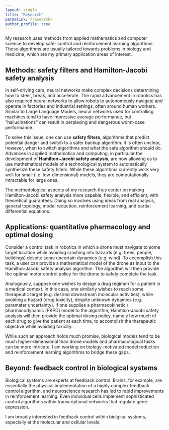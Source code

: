 ```yaml
---
layout: single
title: "Research"
permalink: /research/
author_profile: true
---
```


My research uses methods from applied mathematics and computer science to develop safer control and reinforcement learning algorithms. These algorithms are usually tailored towards problems in biology and medicine, which are my primary application areas of interest.

## Methods: safety filters and Hamilton-Jacobi safety analysis
In self-driving cars, neural networks make complex decisions determining how to steer, break, and accelerate. The rapid advancement in robotics has also required neural networks to allow robots to autonomously navigate and operate in factories and industrial settings, often around human workers. Similar to Large Language Models, neural networks used for controlling machines tend to have impressive average performance, but “hallucinations” can result in perplexing and dangerous worst-case performance.

To solve this issue, one can use **safety filters**, algorithms that predict potential danger and switch to a safer backup algorithm. It is often unclear, however, when to switch algorithms and what the safe algorithm should do. Advances in applied mathematics and computing, in particular the development of **Hamilton-Jacobi safety analysis**, are now allowing us to use mathematical models of a technological system to automatically synthesize these safety filters. While these algorithms currently work very well for small (i.e. low-dimensional) models, they are computationally intractable for large ones.

The methodological aspects of my research thus center on making Hamilton-Jacobi safety analysis more capable, flexible, and efficient, with theoretical guarantees.
Doing so involves using ideas from real analysis, general topology, model reduction, reinforcement learning, and partial differential equations.

## Applications: quantitative pharmacology and optimal dosing
Consider a control task in robotics in which a drone must navigate to some target location while avoiding crashing into hazards (e.g. trees, people, buildings) despite some uncertain dynamics (e.g. wind).
To accomplish this task, a user can provide a mathematical model of the drone as input to the Hamilton-Jacobi safety analysis algorithm.
The algorithm will then provide the optimal motor control policy for the drone to safely complete the task.

Analogously, suppose one wishes to design a drug regimen for a patient in a medical context.
In this case, one similarly wishes to reach some therapeutic target (e.g. desired downstream molecular activities), while avoiding a hazard (drug toxicity), despite unknown dynamics (e.g. paramater uncertainty).
If one supplies a pharmacokinetic / pharmacodynamic (PKPD) model to the algorithm, Hamtilon-Jacobi safety analysis will then provide the optimal dosing policy, namely how much of each drug to give the patient at each time, to accomplish the therapeutic objective while avoiding toxicity.

While such an approach holds much promise, biological models tend to be much higher-dimensional than drone models and pharmacological tasks can be more intricate.
I am working on biology-motivated model reduction and reinforcement learning algorithms to bridge these gaps.

## Beyond: feedback control in biological systems
Biological systems are experts at feedback control.
Brains, for example, are essentially the physical implementation of a highly complex feedback control algorithm, and neuroscience research has led to rapid improvements in reinforcement learning.
Even individual cells implement sophisticated control algorithms within transcriptional networks that regulate gene expression.

I am broadly interested in feedback control within biolgical systems, especially at the molecular and cellular levels.
